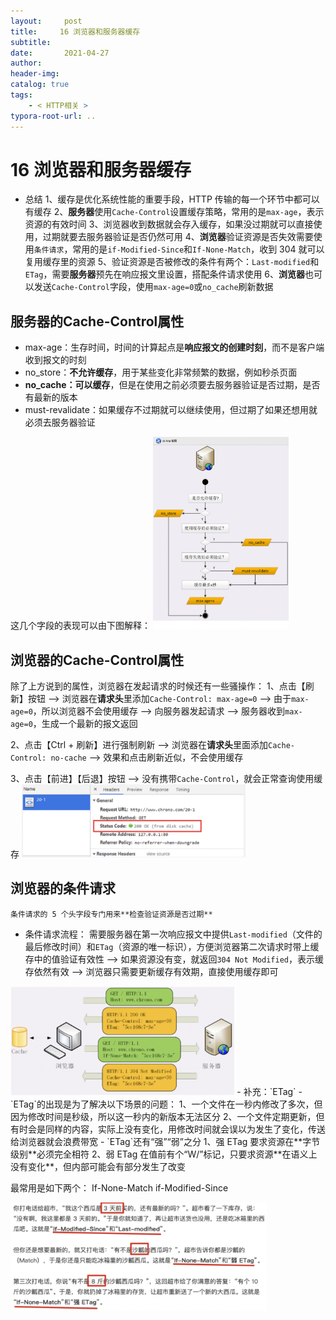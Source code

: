 ```yaml
---
layout:     post
title:     16 浏览器和服务器缓存
subtitle:  
date:       2021-04-27
author:     
header-img: 
catalog: true
tags:
    - < HTTP相关 >
typora-root-url: ..
---
```



# 16 浏览器和服务器缓存

-   总结
1、缓存是优化系统性能的重要手段，HTTP 传输的每一个环节中都可以有缓存
2、**服务器**使用`Cache-Control`设置缓存策略，常用的是`max-age`，表示资源的有效时间
3、浏览器收到数据就会存入缓存，如果没过期就可以直接使用，过期就要去服务器验证是否仍然可用
4、**浏览器**验证资源是否失效需要使用`条件请求`，常用的是`if-Modified-Since`和`If-None-Match`，收到 304 就可以复用缓存里的资源
5、验证资源是否被修改的条件有两个：`Last-modified`和`ETag`，需要**服务器**预先在响应报文里设置，搭配条件请求使用
6、**浏览器**也可以发送`Cache-Control`字段，使用`max-age=0`或`no_cache`刷新数据

## 服务器的Cache-Control属性
-   max-age：生存时间，时间的计算起点是**响应报文的创建时刻**，而不是客户端收到报文的时刻
-   no_store：**不允许缓存**，用于某些变化非常频繁的数据，例如秒杀页面
-   **no_cache：可以缓存**，但是在使用之前必须要去服务器验证是否过期，是否有最新的版本
-   must-revalidate：如果缓存不过期就可以继续使用，但过期了如果还想用就必须去服务器验证

这几个字段的表现可以由下图解释：
<img src="/../img/assets_2019/image-20210427211639023.png" alt="image-20210427211639023" style="zoom:30%;" />

## 浏览器的Cache-Control属性
除了上方说到的属性，浏览器在发起请求的时候还有一些骚操作：
1、点击【刷新】按钮
-->  浏览器在**请求头**里添加`Cache-Control: max-age=0` 
--> 由于`max-age=0`，所以浏览器不会使用缓存
--> 向服务器发起请求
--> 服务器收到`max-age=0`，生成一个最新的报文返回

2、点击【Ctrl + 刷新】进行强制刷新
--> 浏览器在**请求头**里面添加`Cache-Control: no-cache`
--> 效果和点击刷新近似，不会使用缓存

3、点击【前进】【后退】按钮
--> 没有携带`Cache-Control`，就会正常查询使用缓存
<img src="/../img/assets_2019/image-20210427211725435.png" alt="image-20210427211725435" style="zoom:35%;" />

## 浏览器的条件请求
    条件请求的 5 个头字段专门用来**检查验证资源是否过期**

-   条件请求流程：
需要服务器在第一次响应报文中提供`Last-modified`（文件的最后修改时间）和`ETag`（资源的唯一标识），方便浏览器第二次请求时带上缓存中的值验证有效性 
--> 如果资源没有变，就返回`304 Not Modified`，表示缓存依然有效 
--> 浏览器只需要更新缓存有效期，直接使用缓存即可
<img src="/../img/assets_2019/image-20210427211800516.png" alt="image-20210427211800516" style="zoom:35%;" />
-   补充：`ETag`
    -   `ETag`的出现是为了解决以下场景的问题：
    1、一个文件在一秒内修改了多次，但因为修改时间是秒级，所以这一秒内的新版本无法区分
    2、一个文件定期更新，但有时会是同样的内容，实际上没有变化，用修改时间就会误以为发生了变化，传送给浏览器就会浪费带宽
    -   `ETag`还有“强”“弱”之分
    1、强 ETag 要求资源在**字节级别**必须完全相符
    2、弱 ETag 在值前有个“W/”标记，只要求资源**在语义上没有变化**，但内部可能会有部分发生了改变

最常用是如下两个：
If-None-Match
if-Modified-Since

<img src="/../img/assets_2019/image-20210427211832003.png" alt="image-20210427211832003" style="zoom:40%;" />


